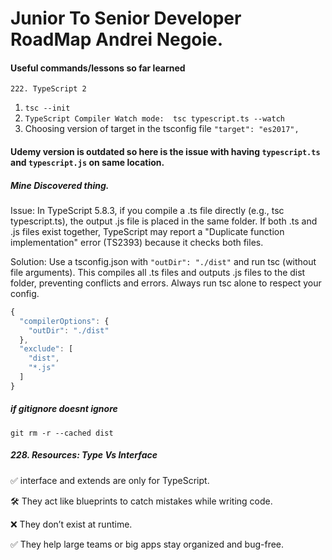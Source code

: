 # Junior To Senior Developer RoadMap Andrei Negoie.
#### Useful commands/lessons so far learned
`222. TypeScript 2`

1. `tsc --init` 
2. `TypeScript Compiler Watch mode:  tsc typescript.ts --watch`
3. Choosing version of target in the tsconfig file    `"target": "es2017",` 

#### Udemy version is outdated so here is the issue with having `typescript.ts` and `typescript.js` on same location.
##### Mine Discovered thing.
Issue:
In TypeScript 5.8.3, if you compile a .ts file directly (e.g., tsc typescript.ts), the output .js file is placed in the same folder. If both .ts and .js files exist together, TypeScript may report a "Duplicate function implementation" error (TS2393) because it checks both files.

Solution:
Use a tsconfig.json with `"outDir": "./dist"` and run tsc (without file arguments). This compiles all .ts files and outputs .js files to the dist folder, preventing conflicts and errors. Always run tsc alone to respect your config.
```js
{
  "compilerOptions": {
    "outDir": "./dist"
  },
  "exclude": [
    "dist",
    "*.js"
  ]
}
```

##### if gitignore doesnt ignore
`git rm -r --cached dist`

##### 228. Resources: Type Vs Interface

✅ interface and extends are only for TypeScript.

🛠️ They act like blueprints to catch mistakes while writing code.

❌ They don’t exist at runtime.

✅ They help large teams or big apps stay organized and bug-free.